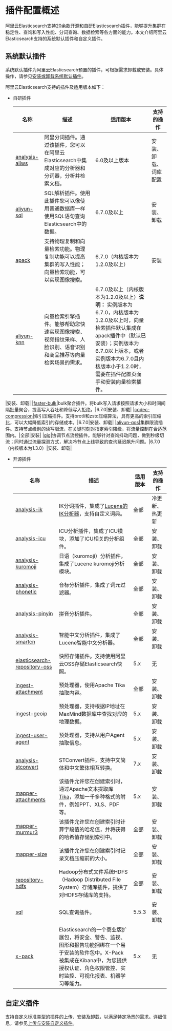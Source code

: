 # 插件配置概述

阿里云Elasticsearch支持20余款开源和自研Elasticsearch插件，能够提升集群在稳定性、查询和写入性能、分词查询、数据检索等各方面的能力。本文介绍阿里云Elasticsearch支持的系统默认插件和自定义插件。

## 系统默认插件

系统默认插件为阿里云Elasticsearch预置的插件，可根据需求卸载或安装。具体操作，请参见[安装或卸载系统默认插件](/cn.zh-CN/Elasticsearch/插件配置/安装或卸载系统默认插件.md)。

阿里云Elasticsearch支持的插件及适用版本如下：

-   自研插件

    |名称|描述|适用版本|支持的操作|
    |--|--|----|-----|
    |[analysis-aliws](/cn.zh-CN/Elasticsearch/插件配置/系统默认插件/使用AliNLP分词插件（analysis-aliws）.md)|阿里分词插件。通过该插件，您可以在阿里云Elasticsearch中集成对应的分析器和分词器，分析并检索文档。|6.0及以上版本|安装、卸载、词库配置|
    |[aliyun-sql](/cn.zh-CN/Elasticsearch/插件配置/系统默认插件/使用aliyun-sql插件/使用方法.md)|SQL解析插件。使用此插件您可以像使用普通数据库一样使用SQL语句查询Elasticsearch中的数据。|6.7.0及以上|安装、卸载|
    |[apack](/cn.zh-CN/Elasticsearch/插件配置/系统默认插件/使用apack插件的物理复制功能.md)|支持物理复制和向量检索功能。物理复制功能可以提高集群的写入性能；向量检索功能，可以实现图像搜索。|6.7.0（内核版本为1.2.0及以上）|安装|
    |[aliyun-knn]()|向量检索引擎插件。能够帮助您快速实现图像搜索、视频指纹采样、人脸识别、语音识别和商品推荐等向量检索场景的需求。|6.7.0及以上（内核版本为1.2.0及以上）**说明：** 实例版本为6.7.0，内核版本为1.2.0及以上时，向量检索插件默认集成在apack插件中（默认已安装）；实例版本为6.7.0以上版本，或者实例版本为6.7.0且内核版本小于1.2.0时，需要在插件配置页面手动安装向量检索插件。

|安装、卸载|
    |[faster-bulk](/cn.zh-CN/Elasticsearch/插件配置/系统默认插件/使用bulk聚合插件（faster-bulk）.md)|bulk聚合插件。将bulk写入请求按照请求大小和时间间隔批量聚合，提高写入吞吐和降低写入拒绝。|6.7.0|安装、卸载|
    |[codec-compression](/cn.zh-CN/Elasticsearch/插件配置/系统默认插件/使用索引压缩插件beta版本（codec-compression）.md)|索引压缩插件。支持brotli和zstd压缩算法，具有更高的索引压缩比，可以大幅降低索引的存储成本。|6.7.0|安装、卸载|
    |[aliyun-qos](/cn.zh-CN/Elasticsearch/插件配置/系统默认插件/使用集群限流插件（aliyun-qos）.md)|集群限流插件。支持节点级别的读写限流，在关键时刻对指定索引降级，将流量控制在合适范围内。|全部|安装|
    |[gig](/cn.zh-CN/Elasticsearch/插件配置/系统默认插件/使用gig流控插件.md)|协调节点流控插件。能够针对查询抖动问题，做到秒级切流；同时通过流量探测方式，解决冷节点上线导致的查询延迟飙升问题。|6.7.0（内核版本为1.3.0）|安装、卸载|

-   开源插件

    |名称|描述|适用版本|支持的操作|
    |--|--|----|-----|
    |[analysis-ik](/cn.zh-CN/Elasticsearch/插件配置/系统默认插件/使用IK分词插件（analysis-ik）.md)|IK分词插件，集成了[Lucene的IK分析器](http://code.google.com/p/ik-analyzer/)，支持自定义词典。|全部|冷更新、热更新|
    |[analysis-icu](https://www.elastic.co/guide/en/elasticsearch/plugins/6.7/analysis-icu.html)|ICU分析插件，集成了ICU模块，添加了ICU相关的分析组件。|全部|安装、卸载|
    |[analysis-kuromoji](https://www.elastic.co/guide/en/elasticsearch/plugins/6.7/analysis-kuromoji.html)|日语（kuromoji）分析插件，集成了Lucene kuromoji分析模块。|全部|安装、卸载|
    |[analysis-phonetic](https://www.elastic.co/guide/en/elasticsearch/plugins/6.7/analysis-phonetic.html)|音标分析插件，集成了词元过滤器。|全部|安装、卸载|
    |[analysis-pinyin](https://github.com/medcl/elasticsearch-analysis-pinyin)|拼音分析插件。|全部|安装、卸载|
    |[analysis-smartcn](https://www.elastic.co/guide/en/elasticsearch/plugins/6.7/analysis-smartcn.html)|智能中文分析插件，集成了Lucene智能中文分析器。|全部|安装、卸载|
    |[elasticsearch-repository-oss](https://github.com/aliyun/elasticsearch-repository-oss)|快照存储插件。支持使用阿里云OSS存储Elasticsearch快照。|5.x|无|
    |[ingest-attachment](https://www.elastic.co/guide/en/elasticsearch/plugins/current/ingest-attachment.html#ingest-attachment)|预处理器，使用Apache Tika抽取内容。|全部|安装、卸载|
    |[ingest-geoip](https://www.elastic.co/guide/en/elasticsearch/plugins/current/ingest-geoip.html)|预处理器，支持根据IP地址在MaxMind数据库中查找对应的地理数据。|5.x|安装、卸载|
    |[ingest-user-agent](https://www.elastic.co/guide/en/elasticsearch/plugins/current/ingest-user-agent.html)|预处理器，支持从用户Agent抽取信息。|5.x|安装、卸载|
    |[analysis-stconvert](https://github.com/medcl/elasticsearch-analysis-stconvert)|STConvert插件，支持中文简体和中文繁体相互转换。|7.x|安装、卸载|
    |[mapper-attachments](https://github.com/elastic/elasticsearch-mapper-attachments)|该插件允许您在创建索引时，通过Apache文本提取库[Tika](http://lucene.apache.org/tika/)，添加一千多种格式的附件，例如PPT、XLS、PDF等。|5.x|安装、卸载|
    |[mapper-murmur3](https://www.elastic.co/guide/en/elasticsearch/plugins/current/mapper-murmur3.html)|该插件允许您在创建索引时计算字段值的哈希值，并将获得的哈希值存储到索引中。|全部|安装、卸载|
    |[mapper-size](https://www.elastic.co/guide/en/elasticsearch/plugins/current/mapper-size.html)|该插件允许您在创建索引时记录文档压缩前的大小。|全部|安装、卸载|
    |[repository-hdfs](https://github.com/elastic/elasticsearch-hdfs)|Hadoop分布式文件系统HDFS（Hadoop Distributed File System）存储库插件，提供了对HDFS存储库的支持。|全部|安装、卸载|
    |[sql](https://github.com/NLPchina/elasticsearch-sql)|SQL查询插件。|5.5.3|安装、卸载|
    |[x-pack](https://www.elastic.co/guide/en/elasticsearch/reference/7.10/setup-xpack.html)|Elasticsearch的一个商业版扩展包，将安全、警告、监视、图形和报告功能捆绑在一个易于安装的软件包中。X-Pack被集成在Kibana中，为您提供授权认证、角色权限管控、实时监控、可视化报表、机器学习等能力。|5.x|无|


## 自定义插件

支持自定义标准类型的插件的上传、安装及卸载，以满足特定场景的需求。详细信息，请参见[上传与安装自定义插件](/cn.zh-CN/Elasticsearch/插件配置/上传与安装自定义插件.md)。


